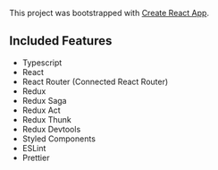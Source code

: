 This project was bootstrapped with [Create React App](https://github.com/facebook/create-react-app).

## Included Features

- Typescript
- React
- React Router (Connected React Router)
- Redux
- Redux Saga
- Redux Act
- Redux Thunk
- Redux Devtools
- Styled Components
- ESLint
- Prettier
